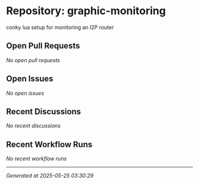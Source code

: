 # Repository: graphic-monitoring

conky lua setup for monitoring an I2P router

## Open Pull Requests


*No open pull requests*


## Open Issues


*No open issues*


## Recent Discussions


*No recent discussions*


## Recent Workflow Runs


*No recent workflow runs*


---
*Generated at 2025-05-25 03:30:29*
